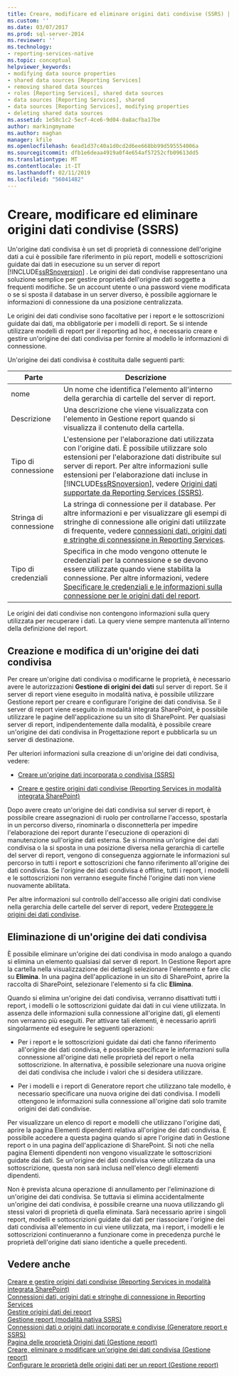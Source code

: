 ```yaml
---
title: Creare, modificare ed eliminare origini dati condivise (SSRS) | Microsoft Docs
ms.custom: ''
ms.date: 03/07/2017
ms.prod: sql-server-2014
ms.reviewer: ''
ms.technology:
- reporting-services-native
ms.topic: conceptual
helpviewer_keywords:
- modifying data source properties
- shared data sources [Reporting Services]
- removing shared data sources
- roles [Reporting Services], shared data sources
- data sources [Reporting Services], shared
- data sources [Reporting Services], modifying properties
- deleting shared data sources
ms.assetid: 1e58c1c2-5ecf-4ce6-9d04-0a8acfba17be
author: markingmyname
ms.author: maghan
manager: kfile
ms.openlocfilehash: 6ead1d37c40a1d0cd2d6ee668bb99d595554006a
ms.sourcegitcommit: dfb1e6deaa4919a0f4e654af57252cfb09613dd5
ms.translationtype: MT
ms.contentlocale: it-IT
ms.lasthandoff: 02/11/2019
ms.locfileid: "56041482"
---
```

# <a name="create-modify-and-delete-shared-data-sources-ssrs"></a>Creare, modificare ed eliminare origini dati condivise (SSRS)
  Un'origine dati condivisa è un set di proprietà di connessione dell'origine dati a cui è possibile fare riferimento in più report, modelli e sottoscrizioni guidate dai dati in esecuzione su un server di report [!INCLUDE[ssRSnoversion](../../includes/ssrsnoversion-md.md)] . Le origini dei dati condivise rappresentano una soluzione semplice per gestire proprietà dell'origine dati soggette a frequenti modifiche. Se un account utente o una password viene modificata o se si sposta il database in un server diverso, è possibile aggiornare le informazioni di connessione da una posizione centralizzata.  
  
 Le origini dei dati condivise sono facoltative per i report e le sottoscrizioni guidate dai dati, ma obbligatorie per i modelli di report. Se si intende utilizzare modelli di report per il reporting ad hoc, è necessario creare e gestire un'origine dei dati condivisa per fornire al modello le informazioni di connessione.  
  
 Un'origine dei dati condivisa è costituita dalle seguenti parti:  
  
|Parte|Descrizione|  
|----------|-----------------|  
|nome|Un nome che identifica l'elemento all'interno della gerarchia di cartelle del server di report.|  
|Descrizione|Una descrizione che viene visualizzata con l'elemento in Gestione report quando si visualizza il contenuto della cartella.|  
|Tipo di connessione|L'estensione per l'elaborazione dati utilizzata con l'origine dati. È possibile utilizzare solo estensioni per l'elaborazione dati distribuite sul server di report. Per altre informazioni sulle estensioni per l'elaborazione dati incluse in [!INCLUDE[ssRSnoversion](../../includes/ssrsnoversion-md.md)], vedere [Origini dati supportate da Reporting Services &#40;SSRS&#41;](../create-deploy-and-manage-mobile-and-paginated-reports.md).|  
|Stringa di connessione|La stringa di connessione per il database. Per altre informazioni e per visualizzare gli esempi di stringhe di connessione alle origini dati utilizzate di frequente, vedere [connessioni dati, origini dati e stringhe di connessione in Reporting Services](../data-connections-data-sources-and-connection-strings-in-reporting-services.md).|  
|Tipo di credenziali|Specifica in che modo vengono ottenute le credenziali per la connessione e se devono essere utilizzate quando viene stabilita la connessione. Per altre informazioni, vedere [Specificare le credenziali e le informazioni sulla connessione per le origini dati del report](../../integration-services/connection-manager/data-sources.md).|  
  
 Le origini dei dati condivise non contengono informazioni sulla query utilizzata per recuperare i dati. La query viene sempre mantenuta all'interno della definizione del report.  
  
## <a name="creating-and-modifying-a-shared-data-source"></a>Creazione e modifica di un'origine dei dati condivisa  
 Per creare un'origine dati condivisa o modificarne le proprietà, è necessario avere le autorizzazioni **Gestione di origini dei dati** sul server di report. Se il server di report viene eseguito in modalità nativa, è possibile utilizzare Gestione report per creare e configurare l'origine dei dati condivisa. Se il server di report viene eseguito in modalità integrata SharePoint, è possibile utilizzare le pagine dell'applicazione su un sito di SharePoint. Per qualsiasi server di report, indipendentemente dalla modalità, è possibile creare un'origine dei dati condivisa in Progettazione report e pubblicarla su un server di destinazione.  
  
 Per ulteriori informazioni sulla creazione di un'origine dei dati condivisa, vedere:  
  
-   [Creare un'origine dati incorporata o condivisa &#40;SSRS&#41;](../create-an-embedded-or-shared-data-source-ssrs.md)  
  
-   [Creare e gestire origini dati condivise &#40;Reporting Services in modalità integrata SharePoint&#41;](../create-manage-shared-data-sources-reporting-services-sharepoint-integrated-mode.md)  
  
 Dopo avere creato un'origine dei dati condivisa sul server di report, è possibile creare assegnazioni di ruolo per controllarne l'accesso, spostarla in un percorso diverso, rinominarla o disconnetterla per impedire l'elaborazione dei report durante l'esecuzione di operazioni di manutenzione sull'origine dati esterna. Se si rinomina un'origine dei dati condivisa o la si sposta in una posizione diversa nella gerarchia di cartelle del server di report, vengono di conseguenza aggiornate le informazioni sul percorso in tutti i report e sottoscrizioni che fanno riferimento all'origine dei dati condivisa. Se l'origine dei dati condivisa è offline, tutti i report, i modelli e le sottoscrizioni non verranno eseguite finché l'origine dati non viene nuovamente abilitata.  
  
 Per altre informazioni sul controllo dell'accesso alle origini dati condivise nella gerarchia delle cartelle del server di report, vedere [Proteggere le origini dei dati condivise](../security/secure-shared-data-source-items.md).  
  
## <a name="deleting-a-shared-data-source"></a>Eliminazione di un'origine dei dati condivisa  
 È possibile eliminare un'origine dei dati condivisa in modo analogo a quando si elimina un elemento qualsiasi dal server di report. In Gestione Report apre la cartella nella visualizzazione dei dettagli selezionare l'elemento e fare clic su **Elimina**. In una pagina dell'applicazione in un sito di SharePoint, aprire la raccolta di SharePoint, selezionare l'elemento si fa clic **Elimina**.  
  
 Quando si elimina un'origine dei dati condivisa, verranno disattivati tutti i report, i modelli o le sottoscrizioni guidate dai dati in cui viene utilizzata. In assenza delle informazioni sulla connessione all'origine dati, gli elementi non verranno più eseguiti. Per attivare tali elementi, è necessario aprirli singolarmente ed eseguire le seguenti operazioni:  
  
-   Per i report e le sottoscrizioni guidate dai dati che fanno riferimento all'origine dei dati condivisa, è possibile specificare le informazioni sulla connessione all'origine dati nelle proprietà del report o nella sottoscrizione. In alternativa, è possibile selezionare una nuova origine dei dati condivisa che include i valori che si desidera utilizzare.  
  
-   Per i modelli e i report di Generatore report che utilizzano tale modello, è necessario specificare una nuova origine dei dati condivisa. I modelli ottengono le informazioni sulla connessione all'origine dati solo tramite origini dei dati condivise.  
  
 Per visualizzare un elenco di report e modelli che utilizzano l'origine dati, aprire la pagina Elementi dipendenti relativa all'origine dei dati condivisa. È possibile accedere a questa pagina quando si apre l'origine dati in Gestione report o in una pagina dell'applicazione di SharePoint. Si noti che nella pagina Elementi dipendenti non vengono visualizzate le sottoscrizioni guidate dai dati. Se un'origine dei dati condivisa viene utilizzata da una sottoscrizione, questa non sarà inclusa nell'elenco degli elementi dipendenti.  
  
 Non è prevista alcuna operazione di annullamento per l'eliminazione di un'origine dei dati condivisa. Se tuttavia si elimina accidentalmente un'origine dei dati condivisa, è possibile crearne una nuova utilizzando gli stessi valori di proprietà di quella eliminata. Sarà necessario aprire i singoli report, modelli e sottoscrizioni guidate dai dati per riassociare l'origine dei dati condivisa all'elemento in cui viene utilizzata, ma i report, i modelli e le sottoscrizioni continueranno a funzionare come in precedenza purché le proprietà dell'origine dati siano identiche a quelle precedenti.  
  
## <a name="see-also"></a>Vedere anche  
 [Creare e gestire origini dati condivise &#40;Reporting Services in modalità integrata SharePoint&#41;](../create-manage-shared-data-sources-reporting-services-sharepoint-integrated-mode.md)   
 [Connessioni dati, origini dati e stringhe di connessione in Reporting Services](../data-connections-data-sources-and-connection-strings-in-reporting-services.md)   
 [Gestire origini dati dei report](manage-report-data-sources.md)   
 [Gestione report &#40;modalità nativa SSRS&#41;](../report-manager-ssrs-native-mode.md)   
 [Connessioni dati o origini dati incorporate e condivise &#40;Generatore report e SSRS&#41;](../embedded-and-shared-data-connections-or-data-sources-report-builder-and-ssrs.md)   
 [Pagina delle proprietà Origini dati &#40;Gestione report&#41;](../data-sources-properties-page-report-manager.md)   
 [Creare, eliminare o modificare un'origine dei dati condivisa &#40;Gestione report&#41;](../create-delete-or-modify-a-shared-data-source-report-manager.md)   
 [Configurare le proprietà delle origini dati per un report &#40;Gestione report&#41;](configure-data-source-properties-for-a-report-report-manager.md)  
  
  
